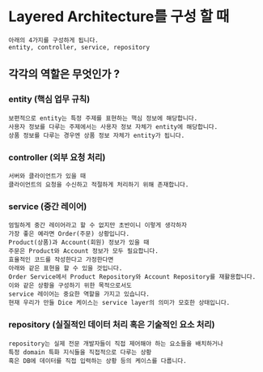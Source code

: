 # Layered Architecture를 구성 할 때

```commandline
아래의 4가지를 구성하게 됩니다.
entity, controller, service, repository
```

## 각각의 역할은 무엇인가 ?

### entity (핵심 업무 규칙)

```commandline
보편적으로 entity는 특정 주제를 표현하는 핵심 정보에 해당합니다.
사용자 정보를 다루는 주제에서는 사용자 정보 자체가 entity에 해당합니다.
상품 정보를 다루는 경우엔 상품 정보 자체가 entity가 됩니다.
```

### controller (외부 요청 처리)

```commandline
서버와 클라이언트가 있을 때
클라이언트의 요청을 수신하고 적절하게 처리하기 위해 존재합니다.
```

### service (중간 레이어)

```commandline
엄밀하게 중간 레이어라고 할 수 없지만 초반이니 이렇게 생각하자
가장 좋은 예라면 Order(주문) 상황입니다.
Product(상품)과 Account(회원) 정보가 있을 때
주문은 Product와 Account 정보가 모두 필요합니다.
효율적인 코드를 작성한다고 가정한다면
아래와 같은 표현을 할 수 있을 것입니다.
Order Service에서 Product Repository와 Account Repository를 재활용합니다.
이와 같은 상황을 구성하기 위한 목적으로서도
service 레이어는 중요한 역할을 가지고 있습니다.
현재 우리가 만들 Dice 케이스는 service layer의 의미가 모호한 상태입니다.
```

### repository (실질적인 데이터 처리 혹은 기술적인 요소 처리)

```commandline
repository는 실제 전문 개발자들이 직접 제어해야 하는 요소들을 배치하거나
특정 domain 특화 지식들을 직접적으로 다루는 상황
혹은 DB에 데이터를 직접 입력하는 상황 등의 케이스를 다룹니다.